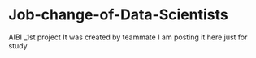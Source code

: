 # Job-change-of-Data-Scientists
AIBI _1st project
It was created by teammate
I am posting it here just for study
